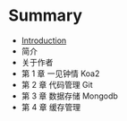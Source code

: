 # Summary

* [Introduction](README.md)
* 简介
* 关于作者
* 第 1 章  一见钟情 Koa2
* 第 2 章  代码管理 Git
* 第 3 章  数据存储  Mongodb
* 第 4 章  缓存管理

